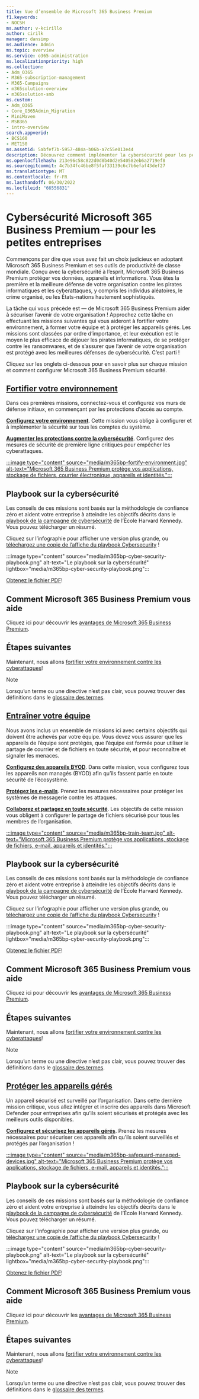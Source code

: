 ```yaml
---
title: Vue d’ensemble de Microsoft 365 Business Premium
f1.keywords:
- NOCSH
ms.author: v-kcirillo
author: cirilk
manager: dansimp
ms.audience: Admin
ms.topic: overview
ms.service: o365-administration
ms.localizationpriority: high
ms.collection:
- Adm_O365
- M365-subscription-management
- M365-Campaigns
- m365solution-overview
- m365solution-smb
ms.custom:
- Adm_O365
- Core_O365Admin_Migration
- MiniMaven
- MSB365
- intro-overview
search.appverid:
- BCS160
- MET150
ms.assetid: 5abfef7b-5957-484a-b06b-a7c55e013e44
description: Découvrez comment implémenter la cybersécurité pour les petites ou moyennes entreprises avec Microsoft 365 Business Premium. Les fonctionnalités et fonctionnalités de cybersécurité sont optimisées pour empêcher les cyberattaques et les violations de la sécurité, et aider à protéger les données, les appareils et les informations avec des cyberdéfenses de haut niveau.
ms.openlocfilehash: 213e96c58c822d0d8b40d2e540582eb6a2719ef8
ms.sourcegitcommit: 4c7b34fc46be8f5faf33139c6c7b6efaf43def27
ms.translationtype: MT
ms.contentlocale: fr-FR
ms.lasthandoff: 06/30/2022
ms.locfileid: "66556831"
---
```

# <a name="microsoft-365-business-premium-mdash-cybersecurity-for-small-business"></a>Cybersécurité Microsoft 365 Business Premium &mdash; pour les petites entreprises

Commençons par dire que vous avez fait un choix judicieux en adoptant Microsoft 365 Business Premium et ses outils de productivité de classe mondiale. Conçu avec la cybersécurité à l’esprit, Microsoft 365 Business Premium protéger vos données, appareils et informations. Vous êtes la première et la meilleure défense de votre organisation contre les pirates informatiques et les cyberattaques, y compris les individus aléatoires, le crime organisé, ou les États-nations hautement sophistiqués.

La tâche qui vous précède est &mdash; de Microsoft 365 Business Premium aider à sécuriser l’avenir de votre organisation ! Approchez cette tâche en effectuant les missions suivantes qui vous aideront à fortifier votre environnement, à former votre équipe et à protéger les appareils gérés. Les missions sont classées par ordre d’importance, et leur exécution est le moyen le plus efficace de déjouer les pirates informatiques, de se protéger contre les ransomwares, et de s’assurer que l’avenir de votre organisation est protégé avec les meilleures défenses de cybersécurité. C’est parti !

Cliquez sur les onglets ci-dessous pour en savoir plus sur chaque mission et comment configurer Microsoft 365 Business Premium sécurité.

## <a name="fortify-your-environment"></a>[**Fortifier votre environnement**](#tab/Fortify)

Dans ces premières missions, connectez-vous et configurez vos murs de défense initiaux, en commençant par les protections d’accès au compte.

[**Configurez votre environnement**](m365bp-setup-overview.md). Cette mission vous oblige à configurer et à implémenter la sécurité sur tous les comptes du système.

[**Augmenter les protections contre la cybersécurité**](m365bp-security-overview.md). Configurez des mesures de sécurité de première ligne critiques pour empêcher les cyberattaques.

[:::image type="content" source="media/m365bp-fortify-environment.jpg" alt-text="Microsoft 365 Business Premium protège vos applications, stockage de fichiers, courrier électronique, appareils et identités.":::](m365bp-setup-overview.md)

## <a name="cybersecurity-playbook"></a>Playbook sur la cybersécurité

Les conseils de ces missions sont basés sur la méthodologie de confiance zéro et aident votre entreprise à atteindre les objectifs décrits dans le  [playbook de la campagne de cybersécurité](https://go.microsoft.com/fwlink/p/?linkid=2015598) de l’École Harvard Kennedy. Vous pouvez télécharger un résumé.

Cliquez sur l’infographie pour afficher une version plus grande, ou [téléchargez une copie de l’affiche du playbook Cybersecurity](https://download.microsoft.com/download/9/c/1/9c167271-8209-492e-acc2-38a39d1834c2/m365bp-cybersecurity-playbook.pdf) !

:::image type="content" source="media/m365bp-cyber-security-playbook.png" alt-text="Le playbook sur la cybersécurité" lightbox="media/m365bp-cyber-security-playbook.png":::

[Obtenez le fichier PDF](https://download.microsoft.com/download/9/c/1/9c167271-8209-492e-acc2-38a39d1834c2/m365bp-cybersecurity-playbook.pdf)!

## <a name="how-microsoft-365-business-premium-helps-you"></a>Comment Microsoft 365 Business Premium vous aide

Cliquez ici pour découvrir les [avantages de Microsoft 365 Business Premium](m365bp-secure-users.md).

## <a name="next-steps"></a>Étapes suivantes

Maintenant, nous allons [fortifier votre environnement contre les cyberattaques](m365bp-setup-overview.md)!

> [!NOTE]
> Lorsqu’un terme ou une directive n’est pas clair, vous pouvez trouver des définitions dans le [glossaire des termes](m365bp-glossary.yml).

## <a name="train-your-team"></a>[**Entraîner votre équipe**](#tab/Train)

Nous avons inclus un ensemble de missions ici avec certains objectifs qui doivent être achevés par votre équipe. Vous devez vous assurer que les appareils de l’équipe sont protégés, que l’équipe est formée pour utiliser le partage de courrier et de fichiers en toute sécurité, et pour reconnaître et signaler les menaces.

[**Configurez des appareils BYOD**](m365bp-protect-pcs-macs.md). Dans cette mission, vous configurez tous les appareils non managés (BYOD) afin qu’ils fassent partie en toute sécurité de l’écosystème.

[**Protégez les e-mails**](m365bp-protect-email-overview.md). Prenez les mesures nécessaires pour protéger les systèmes de messagerie contre les attaques.

[**Collaborez et partagez en toute sécurité**](m365bp-collaborate-share-securely.md). Les objectifs de cette mission vous obligent à configurer le partage de fichiers sécurisé pour tous les membres de l’organisation.

[:::image type="content" source="media/m365bp-train-team.jpg" alt-text="Microsoft 365 Business Premium protège vos applications, stockage de fichiers, e-mail, appareils et identités.":::](m365bp-devices-overview.md)

## <a name="cybersecurity-playbook"></a>Playbook sur la cybersécurité

Les conseils de ces missions sont basés sur la méthodologie de confiance zéro et aident votre entreprise à atteindre les objectifs décrits dans le  [playbook de la campagne de cybersécurité](https://go.microsoft.com/fwlink/p/?linkid=2015598) de l’École Harvard Kennedy. Vous pouvez télécharger un résumé.

Cliquez sur l’infographie pour afficher une version plus grande, ou [téléchargez une copie de l’affiche du playbook Cybersecurity](https://download.microsoft.com/download/9/c/1/9c167271-8209-492e-acc2-38a39d1834c2/m365bp-cybersecurity-playbook.pdf) !

:::image type="content" source="media/m365bp-cyber-security-playbook.png" alt-text="Le playbook sur la cybersécurité" lightbox="media/m365bp-cyber-security-playbook.png":::

[Obtenez le fichier PDF](https://download.microsoft.com/download/9/c/1/9c167271-8209-492e-acc2-38a39d1834c2/m365bp-cybersecurity-playbook.pdf)!

## <a name="how-microsoft-365-business-premium-helps-you"></a>Comment Microsoft 365 Business Premium vous aide

Cliquez ici pour découvrir les [avantages de Microsoft 365 Business Premium](m365bp-secure-users.md).

## <a name="next-steps"></a>Étapes suivantes

Maintenant, nous allons [fortifier votre environnement contre les cyberattaques](m365bp-setup-overview.md)!

> [!NOTE]
> Lorsqu’un terme ou une directive n’est pas clair, vous pouvez trouver des définitions dans le [glossaire des termes](m365bp-glossary.yml).

## <a name="safeguard-managed-devices"></a>[**Protéger les appareils gérés**](#tab/Safeguard)

Un appareil sécurisé est surveillé par l’organisation. Dans cette dernière mission critique, vous allez intégrer et inscrire des appareils dans Microsoft Defender pour entreprises afin qu’ils soient sécurisés et protégés avec les meilleurs outils disponibles.

[**Configurez et sécurisez les appareils gérés**](m365bp-protect-devices.md). Prenez les mesures nécessaires pour sécuriser ces appareils afin qu’ils soient surveillés et protégés par l’organisation !

[:::image type="content" source="media/m365bp-safeguard-managed-devices.jpg" alt-text="Microsoft 365 Business Premium protège vos applications, stockage de fichiers, e-mail, appareils et identités.":::](m365bp-protect-devices.md)

## <a name="cybersecurity-playbook"></a>Playbook sur la cybersécurité

Les conseils de ces missions sont basés sur la méthodologie de confiance zéro et aident votre entreprise à atteindre les objectifs décrits dans le  [playbook de la campagne de cybersécurité](https://go.microsoft.com/fwlink/p/?linkid=2015598) de l’École Harvard Kennedy. Vous pouvez télécharger un résumé.

Cliquez sur l’infographie pour afficher une version plus grande, ou [téléchargez une copie de l’affiche du playbook Cybersecurity](https://download.microsoft.com/download/9/c/1/9c167271-8209-492e-acc2-38a39d1834c2/m365bp-cybersecurity-playbook.pdf) !

:::image type="content" source="media/m365bp-cyber-security-playbook.png" alt-text="Le playbook sur la cybersécurité" lightbox="media/m365bp-cyber-security-playbook.png":::

[Obtenez le fichier PDF](https://download.microsoft.com/download/9/c/1/9c167271-8209-492e-acc2-38a39d1834c2/m365bp-cybersecurity-playbook.pdf)!

## <a name="how-microsoft-365-business-premium-helps-you"></a>Comment Microsoft 365 Business Premium vous aide

Cliquez ici pour découvrir les [avantages de Microsoft 365 Business Premium](m365bp-secure-users.md).

## <a name="next-steps"></a>Étapes suivantes

Maintenant, nous allons [fortifier votre environnement contre les cyberattaques](m365bp-setup-overview.md)!

> [!NOTE]
> Lorsqu’un terme ou une directive n’est pas clair, vous pouvez trouver des définitions dans le [glossaire des termes](m365bp-glossary.yml).
